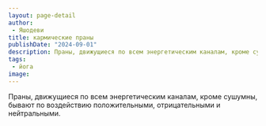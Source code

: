 ```yaml
---
layout: page-detail
author:
 - Яшодеви
title: кармические праны
publishDate: "2024-09-01"
description: Праны, движущиеся по всем энергетическим каналам, кроме сушумны, бывают по воздействию положительными, отрицательными и нейтральными.
tags:
 - йога
image: 
---
```


Праны, движущиеся по всем энергетическим каналам, кроме сушумны, бывают по воздействию положительными, отрицательными и нейтральными.


